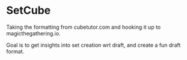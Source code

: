 # SetCube

Taking the formatting from cubetutor.com and hooking it up to magicthegathering.io.

Goal is to get insights into set creation wrt draft, and create a fun draft format.